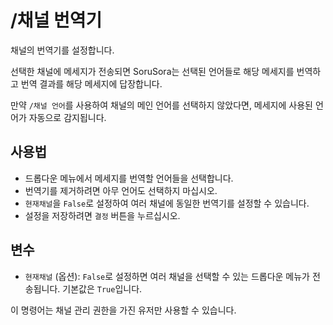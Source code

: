 # /채널 번역기

채널의 번역기를 설정합니다.

선택한 채널에 메세지가 전송되면 SoruSora는 선택된 언어들로 해당 메세지를 번역하고 번역 결과를 해당 메세지에 답장합니다.

만약 `/채널 언어`를 사용하여 채널의 메인 언어를 선택하지 않았다면, 메세지에 사용된 언어가 자동으로 감지됩니다.

## 사용법

* 드롭다운 메뉴에서 메세지를 번역할 언어들을 선택합니다.
* 번역기를 제거하려면 아무 언어도 선택하지 마십시오.
* `현재채널`을 `False`로 설정하여 여러 채널에 동일한 번역기를 설정할 수 있습니다.
* 설정을 저장하려면 `결정` 버튼을 누르십시오.

## 변수

* `현재채널` (옵션): `False`로 설정하면 여러 채널을 선택할 수 있는 드롭다운 메뉴가 전송됩니다. 기본값은 `True`입니다.

이 명령어는 채널 관리 권한을 가진 유저만 사용할 수 있습니다.
